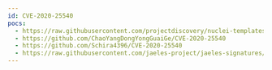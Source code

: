 ```yaml
---
id: CVE-2020-25540
pocs:
  - https://raw.githubusercontent.com/projectdiscovery/nuclei-templates/master/cves/CVE-2020-25540.yaml
  - https://github.com/ChaoYangDongYongGuaiGe/CVE-2020-25540
  - https://github.com/Schira4396/CVE-2020-25540
  - https://raw.githubusercontent.com/jaeles-project/jaeles-signatures/master/cves/thinkadmin-path-traversal-cve-2020-25540.yaml
---
```

